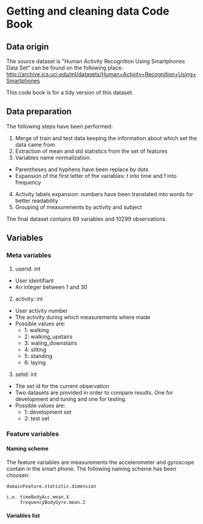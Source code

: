 # Getting and cleaning data Code Book
## Data origin
The source dataset is "Human Activity Recognition Using Smartphones Data Set" can be found on the following place: http://archive.ics.uci.edu/ml/datasets/Human+Activity+Recognition+Using+Smartphones

This code book is for a tidy version of this dataset.

## Data preparation
The following steps have been performed:
1. Merge of train and test data keeping the information about which set the data came from
2. Extraction of mean and std statistics from the set of features
3. Variables name normalization: 
  - Parentheses and hyphens have been replace by dots
  - Expansion of the first letter of the variables: t into time and f into frequency
4. Activity labels expansion: numbers have been translated into words for better readability
5. Grouping of measurements by activity and subject

The final dataset contains 69 variables and 10299 observations.

## Variables
### Meta variables
1. userid: int
  - User identifiant
  - An integer between 1 and 30

2. activity: int
  - User activity number
  - The activity during which measurements where made
  - Possible values are:
    - 1: walking
    - 2: walking_upstairs
    - 3: waling_downstairs
    - 4: sitting
    - 5: standing
    - 6: laying

3. setid: int
  - The set id for the current observation
  - Two datasets are provided in order to compare results. One for development and tuning and one for testing.
  - Possible values are:
    - 1: development set
    - 2: test set

### Feature variables
#### Naming scheme
The feature variables are measurements the accelerometer and gyroscope contain in the smart phone.
The following naming scheme has been choosen:

```
domainFeature.statistic.dimension

i.e. timeBodyAcc.mean.X
     frequencyBodyGyro.mean.Z
```

#### Variables list

